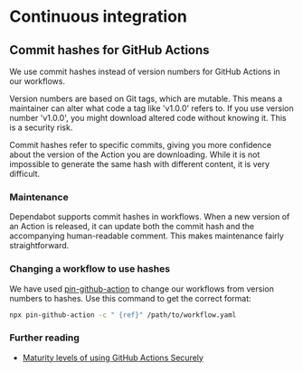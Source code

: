 <!-- @license CC0-1.0 -->

# Continuous integration

## Commit hashes for GitHub Actions

We use commit hashes instead of version numbers for GitHub Actions in our workflows.

Version numbers are based on Git tags, which are mutable.
This means a maintainer can alter what code a tag like 'v1.0.0' refers to.
If you use version number 'v1.0.0', you might download altered code without knowing it.
This is a security risk.

Commit hashes refer to specific commits, giving you more confidence about the version of the Action you are downloading.
While it is not impossible to generate the same hash with different content, it is very difficult.

### Maintenance

Dependabot supports commit hashes in workflows.
When a new version of an Action is released, it can update both the commit hash and the accompanying human-readable comment.
This makes maintenance fairly straightforward.

### Changing a workflow to use hashes

We have used [pin-github-action](https://www.npmjs.com/package/pin-github-action) to change our workflows from version numbers to hashes.
Use this command to get the correct format:

```sh
npx pin-github-action -c " {ref}" /path/to/workflow.yaml
```

### Further reading

- [Maturity levels of using GitHub Actions Securely](https://devopsjournal.io/blog/2021/12/11/GitHub-Actions-Maturity-Levels)
